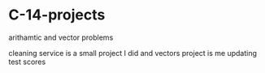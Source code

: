 # C-14-projects
arithamtic and vector problems

cleaning service is a small project I did and vectors project is me updating test scores
